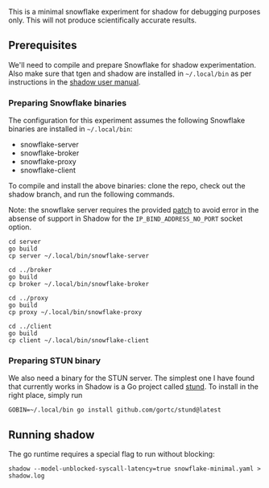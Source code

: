 This is a minimal snowflake experiment for shadow for debugging purposes only. This will not produce scientifically accurate results.

## Prerequisites

We'll need to compile and prepare Snowflake for shadow experimentation. Also make sure that tgen and shadow are installed in `~/.local/bin` as per instructions in the [shadow user manual](https://shadow.github.io/docs/guide/getting_started_tgen.html).

### Preparing Snowflake binaries

The configuration for this experiment assumes the following Snowflake binaries are installed in `~/.local/bin`:
- snowflake-server
- snowflake-broker
- snowflake-proxy
- snowflake-client

To compile and install the above binaries: clone the repo, check out the shadow branch, and run the following commands.

Note: the snowflake server requires the provided [patch](0001-Snowflake-shadow-patch.patch) to avoid error in the absense of support in Shadow for the `IP_BIND_ADDRESS_NO_PORT` socket option.

```
cd server
go build
cp server ~/.local/bin/snowflake-server

cd ../broker
go build
cp broker ~/.local/bin/snowflake-broker

cd ../proxy
go build
cp proxy ~/.local/bin/snowflake-proxy

cd ../client
go build
cp client ~/.local/bin/snowflake-client
```

### Preparing STUN binary

We also need a binary for the STUN server. The simplest one I have found that currently works in Shadow is a Go project called [stund](https://github.com/gortc/stund). To install in the right place, simply run

`GOBIN=~/.local/bin go install github.com/gortc/stund@latest`

## Running shadow

The go runtime requires a special flag to run without blocking:

```
shadow --model-unblocked-syscall-latency=true snowflake-minimal.yaml > shadow.log
```
